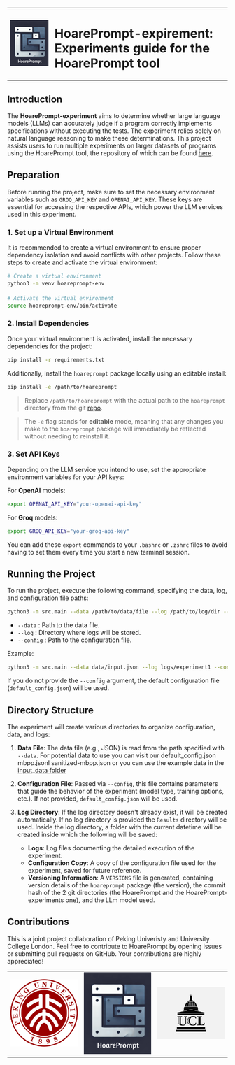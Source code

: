 
<table>
  <tr>
    <td style="width: 20%; text-align: center;">
      <img src="./assets/HoarePrompt_logo.png" alt="HoarePrompt Logo" width="100"/>
    </td>
    <td style="width: 80%; text-align: left;">
      <h1>HoarePrompt-expirement: Experiments guide for the HoarePrompt tool</h1>
    </td>
  </tr>
</table>

## Introduction

The **HoarePrompt-experiment** aims to determine whether large language models (LLMs) can accurately judge if a program correctly implements specifications without executing the tests. The experiment relies solely on natural language reasoning to make these determinations. This project assists users to run multiple experiments on larger datasets of programs using the HoarePrompt tool, the repository of which can be found [here](https://github.com/msv-lab/HoarePrompt).


## Preparation

Before running the project, make sure to set the necessary environment variables such as `GROQ_API_KEY` and `OPENAI_API_KEY`. These keys are essential for accessing the respective APIs, which power the LLM services used in this experiment.

### 1. Set up a Virtual Environment

It is recommended to create a virtual environment to ensure proper dependency isolation and avoid conflicts with other projects. Follow these steps to create and activate the virtual environment:

```bash
# Create a virtual environment
python3 -m venv hoareprompt-env

# Activate the virtual environment
source hoareprompt-env/bin/activate
```

### 2. Install Dependencies

Once your virtual environment is activated, install the necessary dependencies for the project:

```bash
pip install -r requirements.txt
```

Additionally, install the `hoareprompt` package locally using an editable install:

```bash
pip install -e /path/to/hoareprompt
```

> Replace `/path/to/hoareprompt` with the actual path to the `hoareprompt` directory from the git  [repo](https://github.com/msv-lab/HoarePrompt).
  
> The `-e` flag stands for **editable** mode, meaning that any changes you make to the `hoareprompt` package will immediately be reflected without needing to reinstall it.

### 3. Set API Keys

Depending on the LLM service you intend to use, set the appropriate environment variables for your API keys:

For **OpenAI** models:
```bash
export OPENAI_API_KEY="your-openai-api-key"
```

For **Groq** models:
```bash
export GROQ_API_KEY="your-groq-api-key"
```

You can add these `export` commands to your `.bashrc` or `.zshrc` files to avoid having to set them every time you start a new terminal session.

## Running the Project

To run the project, execute the following command, specifying the data, log, and configuration file paths:

```bash
python3 -m src.main --data /path/to/data/file --log /path/to/log/dir --config /path/to/config/file
```

- `--data` : Path to the data file.
- `--log` : Directory where logs will be stored.
- `--config` : Path to the configuration file.

Example:
```bash
python3 -m src.main --data data/input.json --log logs/experiment1 --config configs/custom_config.json
```

If you do not provide the `--config` argument, the default configuration file (`default_config.json`) will be used.

## Directory Structure

The experiment will create various directories to organize configuration, data, and logs:

1. **Data File**: The data file (e.g., JSON) is read from the path specified with `--data`. For potential data to use you can visit our default_config.json mbpp.jsonl sanitized-mbpp.json or you can use the example data in the [input_data folder](./input_data)

2. **Configuration File**: Passed via `--config`, this file contains parameters that guide the behavior of the experiment (model type, training options, etc.). If not provided, `default_config.json` will be used.
3. **Log Directory**: If the log directory doesn't already exist, it will be created automatically. If no log directory is provided the `Results` directory will be used. Inside the log directory, a folder with the current datetime will be created inside which the following will be saved:
    - **Logs**: Log files documenting the detailed execution of the experiment.
    - **Configuration Copy**: A copy of the configuration file used for the experiment, saved for future reference.
    - **Versioning Information**: A `VERSIONS` file is generated, containing version details of the `hoareprompt` package (the version), the commit hash of the 2 git directories (the HoarePrompt and the HoarePrompt-experiments one), and the LLm model used.


## Contributions
This is a joint project collaboration of Peking Univeristy and University College London.
Feel free to contribute to HoarePrompt by opening issues or submitting pull requests on GitHub. Your contributions are highly appreciated!

<table>
  <tr>
    <td style="text-align: center;">
      <img src="./assets/PKU.png" alt="Image 1" width="300"/>
    </td>
    <td style="text-align: center;">
      <img src="./assets/HoarePrompt_logo.png" alt="Image 2" width="300"/>
    </td>
    <td style="text-align: center;">
      <img src="./assets/UCL.png" alt="Image 3" width="300"/>
    </td>
  </tr>
</table>
